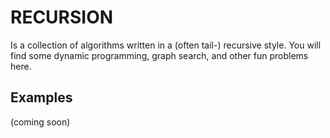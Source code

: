 # RECURSION

Is a collection of algorithms written in a (often tail-) recursive style. You will find some dynamic programming, graph search, and other fun problems here.

## Examples

(coming soon)
